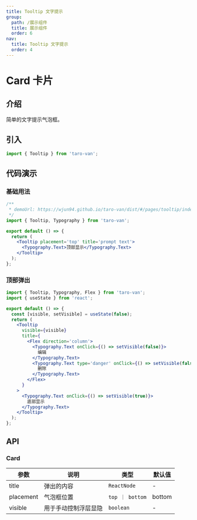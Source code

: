 ```yaml
---
title: Tooltip 文字提示
group:
  path: /展示组件
  title: 展示组件
  order: 6
nav:
  title: Tooltip 文字提示
  order: 4
---
```


# Card 卡片

## 介绍

简单的文字提示气泡框。

## 引入

```jsx | pure
import { Tooltip } from 'taro-van';
```

## 代码演示

### 基础用法

```jsx | iframe
/**
 * demoUrl: https://wjun94.github.io/taro-van/dist/#/pages/tooltip/index
 */
import { Tooltip, Typography } from 'taro-van';

export default () => {
  return (
    <Tooltip placement='top' title='prompt text'>
      <Typography.Text>顶部显示</Typography.Text>
    </Tooltip>
  );
};
```

### 顶部弹出

```jsx | iframe
import { Tooltip, Typography, Flex } from 'taro-van';
import { useState } from 'react';

export default () => {
  const [visible, setVisible] = useState(false);
  return (
    <Tooltip
      visible={visible}
      title={
        <Flex direction='column'>
          <Typography.Text onClick={() => setVisible(false)}>
            编辑
          </Typography.Text>
          <Typography.Text type='danger' onClick={() => setVisible(false)}>
            删除
          </Typography.Text>
        </Flex>
      }
    >
      <Typography.Text onClick={() => setVisible(true)}>
        底部显示
      </Typography.Text>
    </Tooltip>
  );
};
```

## API

### Card

| 参数      | 说明                 | 类型            | 默认值 |
| --------- | -------------------- | --------------- | ------ |
| title     | 弹出的内容           | `ReactNode`     | -      |
| placement | 气泡框位置           | `top ｜ bottom` | bottom |
| visible   | 用于手动控制浮层显隐 | `boolean`       | -      |
